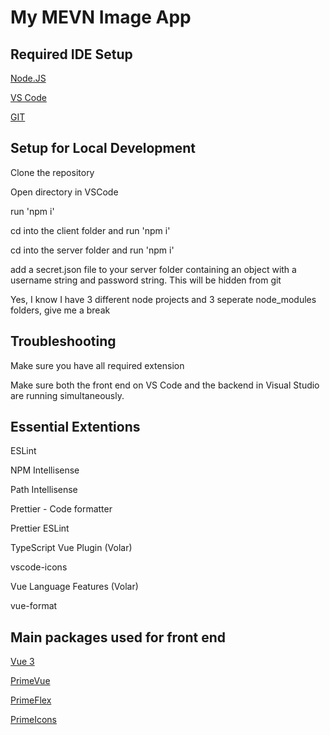 # My MEVN Image App

## Required IDE Setup

[Node.JS](https://nodejs.org/en)

[VS Code](https://code.visualstudio.com/)

[GIT](https://git-scm.com/downloads)

## Setup for Local Development

Clone the repository

Open directory in VSCode

run 'npm i'

cd into the client folder and run 'npm i'

cd into the server folder and run 'npm i'

add a secret.json file to your server folder containing an object with a username string and password string. This will be hidden from git

Yes, I know I have 3 different node projects and 3 seperate node_modules folders, give me a break

## Troubleshooting

Make sure you have all required extension

Make sure both the front end on VS Code and the backend in Visual Studio are running simultaneously.

## Essential Extentions

ESLint

NPM Intellisense

Path Intellisense

Prettier - Code formatter

Prettier ESLint

TypeScript Vue Plugin (Volar)

vscode-icons

Vue Language Features (Volar)

vue-format

## Main packages used for front end

[Vue 3](https://vuejs.org/)

[PrimeVue](https://primevue.org/)

[PrimeFlex](https://primeflex.org/)

[PrimeIcons](https://www.primefaces.org/roma/icons.xhtml)
